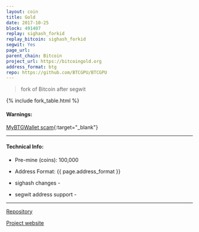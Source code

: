 ```yaml
---
layout: coin
title: Gold
date: 2017-10-25
block: 491407
replay: sighash_forkid
replay_bitcoin: sighash_forkid
segwit: Yes
page_url:
parent_chain: Bitcoin
project_url: https://bitcoingold.org
address_format: btg
repo: https://github.com/BTCGPU/BTCGPU
---
```


>fork of Bitcoin after segwit

{% include fork_table.html %}

#### Warnings:

[MyBTGWallet scam](http://bitcoinist.com/bitcoin-gold-releases-statement-mybtgwallet-scam/){:target="_blank"}

----

#### Technical Info:

- Pre-mine (coins): 100,000

- Address Format: {{ page.address_format }}

- sighash changes - <a href="https://github.com/BTCGPU/BTCGPU/pull/109/"><i class="fa fa-external-link" aria-hidden="true"></i></a>

- segwit address support - <a href="https://github.com/BTCGPU/BTCGPU/issues/215"><i class="fa fa-external-link" aria-hidden="true"></i></a>

----

<a href="{{ page.repo }}" target="_blank">Repository <i class="fa fa-external-link" aria-hidden="true"></i></a>

<a href="{{ page.project_url }}" target="_blank">Project website <i class="fa fa-external-link" aria-hidden="true"></i></a>

